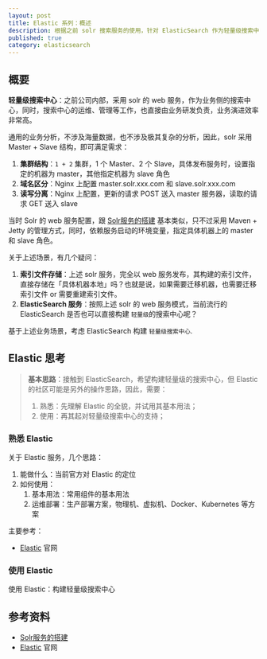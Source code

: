 ```yaml
---
layout: post
title: Elastic 系列：概述
description: 根据之前 solr 搜索服务的使用，针对 ElasticSearch 作为轻量级搜索中心的思考
published: true
category: elasticsearch
---
```



## 概要

**轻量级搜索中心**：之前公司内部，采用 solr 的 web 服务，作为业务侧的搜索中心，同时，搜索中心的运维、管理等工作，也直接由业务研发负责，业务演进效率非常高。

通用的业务分析，不涉及海量数据，也不涉及极其复杂的分析，因此，solr 采用 Master + Slave 结构，即可满足需求：

1. **集群结构**：`1 + 2` 集群，1 个 Master、2 个 Slave，具体发布服务时，设置指定的机器为 master，其他指定机器为 slave 角色
2. **域名区分**：Nginx 上配置 master.solr.xxx.com 和 slave.solr.xxx.com
3. **读写分离**：Nginx 上配置，更新的请求 POST 送入 master 服务器，读取的请求 GET 送入 slave

当时 Solr 的 web 服务配置，跟 [Solr服务的搭建] 基本类似，只不过采用 Maven + Jetty 的管理方式，同时，依赖服务启动的环境变量，指定具体机器上的 master 和 slave 角色。

关于上述场景，有几个疑问：

1. **索引文件存储**：上述 solr 服务，完全以 web 服务发布，其构建的索引文件，直接存储在「具体机器本地」吗？也就是说，如果需要迁移机器，也需要迁移索引文件 or 需要重建索引文件。
2. **ElasticSearch 服务**：按照上述 solr 的 web 服务模式，当前流行的 ElasticSearch 是否也可以直接构建 `轻量级`的搜索中心呢？

基于上述业务场景，考虑 ElasticSearch 构建 `轻量级搜索中心`.

## Elastic 思考


> **基本思路**：接触到 ElasticSearch，希望构建轻量级的搜索中心，但 Elastic 的社区可能是另外的操作思路，因此，需要：
> 
> 1. 熟悉：先理解 Elastic 的全貌，并试用其基本用法；
> 2. 使用：再其起对轻量级搜索中心的支持；


### 熟悉 Elastic

关于 Elastic 服务，几个思路：

1. 能做什么：当前官方对 Elastic 的定位
1. 如何使用：
	1. 基本用法：常用组件的基本用法
	1. 运维部署：生产部署方案，物理机、虚拟机、Docker、Kubernetes 等方案

主要参考：

* [Elastic] 官网

### 使用 Elastic

使用 Elastic：构建轻量级搜索中心






## 参考资料

* [Solr服务的搭建]
* [Elastic] 官网









[NingG]:    http://ningg.github.com  "NingG"
[Solr服务的搭建]:		https://my.oschina.net/u/3375733/blog/1546608
[Elastic]:		https://www.elastic.co/cn/









